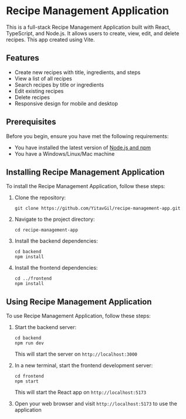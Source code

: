 # Recipe Management Application

This is a full-stack Recipe Management Application built with React, TypeScript, and Node.js. It allows users to create, view, edit, and delete recipes.
This app created using Vite.

## Features

- Create new recipes with title, ingredients, and steps
- View a list of all recipes
- Search recipes by title or ingredients
- Edit existing recipes
- Delete recipes
- Responsive design for mobile and desktop

## Prerequisites

Before you begin, ensure you have met the following requirements:

- You have installed the latest version of [Node.js and npm](https://nodejs.org/en/download/)
- You have a Windows/Linux/Mac machine

## Installing Recipe Management Application

To install the Recipe Management Application, follow these steps:

1. Clone the repository:
   ```
   git clone https://github.com/YitavGil/recipe-management-app.git
   ```
2. Navigate to the project directory:
   ```
   cd recipe-management-app
   ```
3. Install the backend dependencies:
   ```
   cd backend
   npm install
   ```
4. Install the frontend dependencies:
   ```
   cd ../frontend
   npm install
   ```

## Using Recipe Management Application

To use Recipe Management Application, follow these steps:

1. Start the backend server:
   ```
   cd backend
   npm run dev
   ```
   This will start the server on `http://localhost:3000`

2. In a new terminal, start the frontend development server:
   ```
   cd frontend
   npm start
   ```
   This will start the React app on `http://localhost:5173`

3. Open your web browser and visit `http://localhost:5173` to use the application


